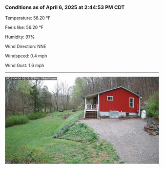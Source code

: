 ### Conditions as of April 6, 2025 at 2:44:53 PM CDT 

Temperature: 56.20 &deg;F

Feels like: 56.20 &deg;F

Humidity: 97%

Wind Direction: NNE

Windspeed: 0.4 mph

Wind Gust: 1.6 mph

---

<img src="./images/latest.jpeg"/>

